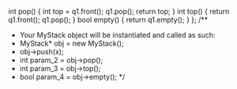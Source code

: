 int pop() {
int top = q1.front();
q1.pop();
return top;
}
int top() {
return q1.front();
q1.pop();
}
bool empty() {
return q1.empty();
}
};
​
/**
* Your MyStack object will be instantiated and called as such:
* MyStack* obj = new MyStack();
* obj->push(x);
* int param_2 = obj->pop();
* int param_3 = obj->top();
* bool param_4 = obj->empty();
*/
```